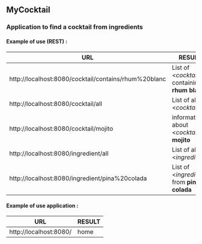 ## MyCocktail

### Application to find a cocktail from ingredients

#### Example of use (REST) :

| URL                                                  | RESULT                                         |
|------------------------------------------------------|------------------------------------------------|
| http://localhost:8080/cocktail/contains/rhum%20blanc | List of <*cocktail*> containing **rhum blanc** |
| http://localhost:8080/cocktail/all                   | List of all <*cocktail*>                       |
| http://localhost:8080/cocktail/mojito                | information about <*cocktail*> **mojito**      |
| http://localhost:8080/ingredient/all                 | List of all <*ingredient*>                     |
| http://localhost:8080/ingredient/pina%20colada       | List of <*ingredient*> from **pina colada**    |

#### Example of use application :

| URL                                                  | RESULT                                         |
|------------------------------------------------------|------------------------------------------------|
| http://localhost:8080/                               | home                                           |
